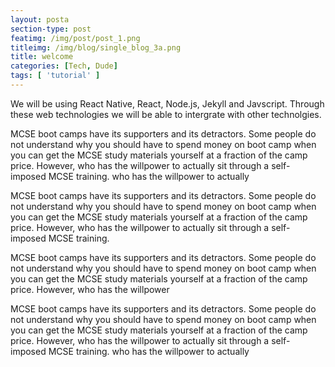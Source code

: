 ```yaml
---
layout: posta
section-type: post
featimg: /img/post/post_1.png
titleimg: /img/blog/single_blog_3a.png
title: welcome
categories: [Tech, Dude]
tags: [ 'tutorial' ]
---
```

<p class="excert">
We will be using React Native, React, Node.js, Jekyll and Javscript. Through these web technologies we will be able to intergrate with other technolgies.
</p>
<p>
MCSE boot camps have its supporters and its detractors. Some people do not understand why you
should have to spend money on boot camp when you can get the MCSE study materials yourself at a
fraction of the camp price. However, who has the willpower to actually sit through a
self-imposed MCSE training. who has the willpower to actually
</p>
<div class="quote-wrapper">
<div class="quotes">
MCSE boot camps have its supporters and its detractors. Some people do not understand why you
should have to spend money on boot camp when you can get the MCSE study materials yourself at
a fraction of the camp price. However, who has the willpower to actually sit through a
self-imposed MCSE training.
</div>
</div>
<p>
MCSE boot camps have its supporters and its detractors. Some people do not understand why you
should have to spend money on boot camp when you can get the MCSE study materials yourself at a
fraction of the camp price. However, who has the willpower
</p>
<p>
MCSE boot camps have its supporters and its detractors. Some people do not understand why you
should have to spend money on boot camp when you can get the MCSE study materials yourself at a
fraction of the camp price. However, who has the willpower to actually sit through a
self-imposed MCSE training. who has the willpower to actually
</p>